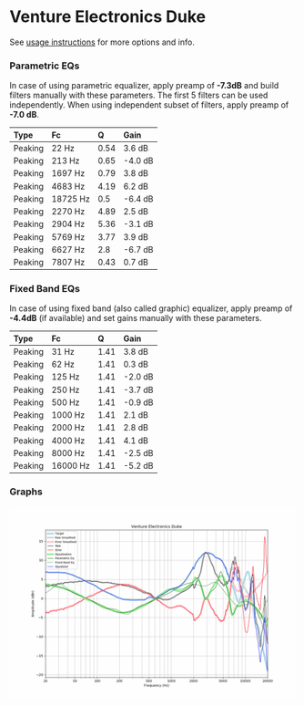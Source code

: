 # Venture Electronics Duke
See [usage instructions](https://github.com/jaakkopasanen/AutoEq#usage) for more options and info.

### Parametric EQs
In case of using parametric equalizer, apply preamp of **-7.3dB** and build filters manually
with these parameters. The first 5 filters can be used independently.
When using independent subset of filters, apply preamp of **-7.0 dB**.

| Type    | Fc       |    Q | Gain    |
|:--------|:---------|:-----|:--------|
| Peaking | 22 Hz    | 0.54 | 3.6 dB  |
| Peaking | 213 Hz   | 0.65 | -4.0 dB |
| Peaking | 1697 Hz  | 0.79 | 3.8 dB  |
| Peaking | 4683 Hz  | 4.19 | 6.2 dB  |
| Peaking | 18725 Hz | 0.5  | -6.4 dB |
| Peaking | 2270 Hz  | 4.89 | 2.5 dB  |
| Peaking | 2904 Hz  | 5.36 | -3.1 dB |
| Peaking | 5769 Hz  | 3.77 | 3.9 dB  |
| Peaking | 6627 Hz  | 2.8  | -6.7 dB |
| Peaking | 7807 Hz  | 0.43 | 0.7 dB  |

### Fixed Band EQs
In case of using fixed band (also called graphic) equalizer, apply preamp of **-4.4dB**
(if available) and set gains manually with these parameters.

| Type    | Fc       |    Q | Gain    |
|:--------|:---------|:-----|:--------|
| Peaking | 31 Hz    | 1.41 | 3.8 dB  |
| Peaking | 62 Hz    | 1.41 | 0.3 dB  |
| Peaking | 125 Hz   | 1.41 | -2.0 dB |
| Peaking | 250 Hz   | 1.41 | -3.7 dB |
| Peaking | 500 Hz   | 1.41 | -0.9 dB |
| Peaking | 1000 Hz  | 1.41 | 2.1 dB  |
| Peaking | 2000 Hz  | 1.41 | 2.8 dB  |
| Peaking | 4000 Hz  | 1.41 | 4.1 dB  |
| Peaking | 8000 Hz  | 1.41 | -2.5 dB |
| Peaking | 16000 Hz | 1.41 | -5.2 dB |

### Graphs
![](./Venture%20Electronics%20Duke.png)